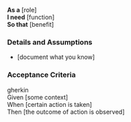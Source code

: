 **As a** [role]  
**I need** [function]  
**So that** [benefit]

### Details and Assumptions
* [document what you know]

### Acceptance Criteria
gherkin  
Given [some context]  
When [certain action is taken]  
Then [the outcome of action is observed]
